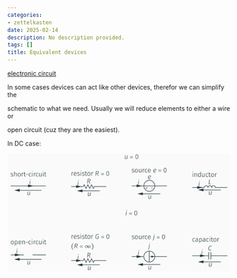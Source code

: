 ```yaml
---
categories:
- zettelkasten
date: 2025-02-14
description: No description provided.
tags: []
title: Equivalent devices
---
```


[electronic circuit](electronic%20circuit)

In some cases devices can act like other devices, therefor we can simplify the

schematic to what we need. Usually we will reduce elements to either a wire or

open circuit (cuz they are the easiest).

In DC case:

![Pasted image 20221028105652](attachments/Pasted%20image%2020221028105652.png)
